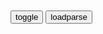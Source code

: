 ```note
```

<table id="tbc" style="white-space:pre-wrap">
</table>
<button onclick="toggleb()">toggle</button>
<button onclick="loadparse()">loadparse</button>
<br>
<!-- 🌸<br>🍅-　-🍑<hr>🍀 --> <textarea rows="30" cols="100" style="display: none" id="tar">

柴静经典语录集
https://www.qqzf.cn/lizhi59289/

5、偏见往往来自无知，纠正偏见的最好方式就是把意见市场流通起来，让意见与意见较量，去赢得多数人的理性。

2021/10/3下午8:55:27

1、没有什么是不朽的，包括艺术本身，唯一不朽的，是艺术所传达出来的对人和世界的理解。

2、文化看上去无形无色，却决定了我们的社会从何处来，往哪里去。

3、每次在夜空中，看到这颗星球孤独旋转，我心中都会有一种难以名状的依恋和亲切。将来有一天，我会离开这个世界，但是我的孩子还在其中生活，这个世界就与我有关，所以我才凝视它，就像我凝视你，所以我才守护它，就像我守护你。

4、有些笑容背后是紧咬牙关的灵魂。

5、偏见往往来自无知，纠正偏见的最好方式就是把意见市场流通起来，让意见与意见较量，去赢得多数人的理性。

6、他人经受的，我必经受。

7、新闻是选择的结果，是人选择呈现什么。

8、对遭受的侮辱，不需要愤怒，也不需要还击，只需要蔑视。

9、王小波说过，你在家里，在单位，在认识的人面前，你被当成一个人看，你被尊重，但在一个没人认识你的地方，你可能会被当成东西对待。我想在任何地方都被当成人，不是东西，这就是尊严。

10、爱和善是能力，而不是情感。

11、你们有义务，你们有义务但没有这个权利。

12、要疑问，而不是质疑，“真正的歌者能唱出人们心中的沉默”。

13、想起当年胡适留美，执教北大，终身倡导的就是梭罗式的思想。后来提倡“好政府主义”也是这样思想的延续。

14、也许我们真正需要思考的并非我是谁，我所为何而来的问题。在人生的不可知与不稳定的背景下，积蓄着隐隐风雷，然而，苍茫的生死之情，应该是我们更尊重世俗里热热闹闹亲亲切切的东西。乐而不淫，哀而不伤，忘却生死之间的疑虑与恐惧。

15、死是一件没有办法的事，除了忍受，没有别的办法。只能忍受。

16、大学毕业后他不想赚钱，父母担心他没有生存能力，他做了一份装卸货物的工作，父母说这样太可惜了。他说：“为了钱做是可惜的，不是工作低级可惜。”

17、天塌地垮，人只能依靠人，平日生活里见不着，不注意的人。

18、在我的人生里，当我有机会选择的时候，我选择了远离家乡，我选择了自己的工作、自己的节目和自己的爱情。我以为这就是自由。可是，我从来没有感到过轻松，就像一个带着镣铐跳舞的人，永远离不开方寸之地。

19、记者虽然只是呈现不同的声音，但提问的能力取决于你的认识能力，你的了解有多深，提问才能有多深。

20、对一个记者来说，通往人心之处，也许是最艰难的一种历险。

21、当一个人关心别人的时候，才会忘记自己。

22、小人物也有权力发出自己的声音。

23、心灵与心灵的相遇才是文艺。

24、她接受这些，就像接受四季来临。

25、这就是生活吧，不可能靠口号就度过去。

26、即使在北京满是沙尘，没有星光的夜里励志网http://wWw.qqZf.cN/，灵魂自会寻找方向。

27、写在书本上的原则只是原则，不要把它提纯，不要把它看成绝对性的，要靠你自己的经验去得到答案。

28、成千上万的孩子，正在孕育，正在出生，这些河流，天空，大地，是应该属于他们的，我们没有权利只知消费，不知克制，只知抱怨，不知建设，我们有责任证明，一个被能源照亮的世界同时可以是洁净的美好的。

29、很多事不用问值不值得，只用问，它对你来说，是不是有如珍宝。

30、能独立地表达自己的观点，却不傲慢，对政治表示服从，却不卑躬屈膝。能积极地参与国家的政策，看到弱者知道同情，看到邪恶知道愤怒，我认为他才算是一个真正的公民。

31、真相来自探寻，来自我们自身对世界的认识。而这个过程中，平衡是我们的道德责任。

32、我说，是我始终对新闻的现场有一种敬畏之心。

33、只问耕耘，不问收获。

34、读书是件磨人心性儿的事儿，你得把自己掏空了，让作者的思想住到你的心里，把自己置身在她所讲述的故事里，活一遍，才能真正领悟。这话有点矫情，但就是这样。

35、宽容的基础是理解，你理解吗？宽容不是道德，而是认识。唯有深刻地认识事物，才能对人和世界的复杂性了解和体谅，才有不轻易责难和赞美的思维习惯。

36、探寻就是要不断相信、不断怀疑、不断幻灭、不断摧毁、不断重建，为的只是避免成为偏见的附庸。或者说，煽动各种偏见的互殴，从而取得平衡，这是我所理解的“探寻”。

37、你可小心，别变成最初你反对的人。

38、生活是很自然的事情，就像跟朋友在一起，忘我是最好的状态。

39、宽容不是道德，而是认识。唯有深刻地认识事物，才能对人和世界的复杂性有了解和宽谅，才有不轻易责难和赞美的思维习惯。

40、不知道就是不知道，这是一种对生活的敬畏。

41、在哪里生活都是一样的，没什么生活在别处……人类只是个概念，一代一代人都是相似的生活，这辈子决定你悲欢的就是你身边的几个人。

42、电视节目习惯把一个人塑造为好人，另一个是坏人，实际上这个世界上没有好人和坏人，只有做了好事的人，和做了坏事的人。

43、当一个人的本能要求他逃避或是还手的时候，他能留在原地、忍受着攻击的前提是，有一个公正的游戏规则，并且深信对方会回到游戏规则中来。

44、水无所起止，只知流淌，但总得流淌。山高月小，它要滴落，乱石穿空，它要拍岸，遇上高山峡谷，自成江河湖海。此刻这水正在平原之上，促急的劲儿全消，自顾自地缓下来，一个温柔的转弯推动另一个温柔的转弯，无穷无尽，连石头都被打磨得全是圆润结实，就这么不知所终，顺流而去。

45、死亡不可怕，最可怕的是无意识，那才相当于死。

46、一个世界如果只按强弱黑白两分，它很有可能只是一个立方体。你把它推倒，另一面朝上，原状存在。

47、我不是多怕死，我只是不想这么活。

48、到了冬天，你跟孩子一块出门。雪花飘下来，她伸着舌头去接的时候，你会教给她，什么是自然和生命的美妙。

49、只有同样经历过无边黑暗的人，才有资格说，我理解你。

50、罪是她受的，但她没有痛恨过去。

51、许多人听见改革二字兴奋得就像喝了茅台，听到“断腕”二字就像服了伟哥。冷静看看，所谓改革，其真正的目标：让政权更稳定，让军队更强大，让官员更富有，让百姓更驯服。

52、有的人他没有承受能力，别人骂他，或者对待他不好，他承受不了，所以他必须反应，本来是不想打人，但因为受不了就必须打人。他控制不了自己，就是心里不自由。

53、我们的社会为什么不接纳同性恋者？因为我们的性文化里，把生育当做性的目的，把无知当纯洁，把愚昧当德行，把偏见当原则。爱情应该是一个灵魂对另一个灵魂的态度，而不是一个器官对另一个器官的反应。

54、可见似锦繁华的夜，处处有寂寞的信徒。

55、为什么许多人都选择屈服？因为他们觉得投入太多，收获很少或根本没有。

56、在这个世界上，没有一劳永逸的答案，也没有完美的世界图式。认为一个人、一个概念、一次诉讼就可以彻底解决现实问题，如果不是无知，就是智力上的懒惰。

57、在这个浮躁的随波逐流的时代，仍然有真心付出有信仰的人存在。

58、批评你不可怕，对你失望才可怕。

59、他们是流淌的，从我心腹深处的石坝上满溢出来，坚硬的成见和模式被一遍遍冲刷，摇摇欲坠，土崩瓦解。这种摇晃是危险的，但思想的本质就是不安。

60、因为我发现我通常在对一样事物只有模糊看法的时候，我的判断越绝对，也越容易携带情感的痕迹。但这叫个人见解，不叫科学。

61、没有什么，比人对自己生活的热爱更动人。也许很多努力貌似徒劳无获，但对一个人来说，他得到的是博尔赫斯说的“时光流逝而我心安”。

62、你生活的太塑料了，不真实。

63、先打一枪，然后再在那个洞上画一个靶子，效果是一样的。

64、我原来以为这一辈子，就是每天想着怎么把一个问题问好，把衣服穿对，每天走过熟悉又局促的街道，就这么到死，没想到还有这么一天。

65、采访是生命间的往来，认识自己越深，认识他人越深，反之亦然。

66、认识自己越深，认识他人越深，反之亦然。

67、写不是义务，写本身就是写的报酬。

68、强大的人不是征服什么，而是能承受什么。

69、有个陌生的号码发短信说：“如果你被感染了，我能不能娶你。”

70、但是我们起码能不能留下——什么是好的，什么是对的，什么是应该珍重和向往的？善和美是什么？做一个人最基本的尊严是什么？

71、一个得不到爱，得不到教育的人，对这个社会不可能有责任感。

72、因为你对我温柔，我才懂得对别人好。

73、还是少说少问为妙，免受羞辱。

74、只要还能思考，恐惧就不能完全控制一个人。

75、理解的基础是感受。人能感受别人的时候，心就变软了，软不是脆弱，是韧性。

76、既冷静又保持关切，之后我尽量这样去做。许多事不是表面那么简单，那么善恶分明，不是义愤地指责可以解决问题的。那些在开始排斥、甚至有可能打击我们的人，也要给他（她）说话的机会。

77、自卑的一个极端就是自负，对吧？中国也是这样，中国是一个自卑情结很重的国家。所以自卑的极端是自负。

78、就像叶子从痛苦的蜷缩中要用力舒展一样，人也要从不假思索的蒙昧里挣脱，这才是活着。

79、这一切让你知道你跟这个时代的联系，让你知道你知道如果你仅仅为追求个人幸福而活着，你将永远得不到幸福。

80、对人认识有多深，呈现有多深。

81、中国式的学术研究包含了比西方多得多的目的，可是往往唯独缺少了一项：兴趣。那种孩子式的，在旧仓库里翻找的乐趣。尽管中国历史的这个仓库，也许打扫得过分干净了。

82、我不想影响谁，只想理解。如果有人有共鸣，我会有得到了家人的感觉。

83、看这个人的眼睛，就知道真不真诚。

84、真实的人性有无尽的可能。善当然存在，但恶也可能一直存在。歉意不一定能弥补，伤害却有可能被原谅，忏悔也许存在，也许永远没有，都无法强制，强制出来也没有意义。

85、当一个产业正在被淘汰的时候，会有另一个产品冉冉升起。政府最重要的是不要去补贴那些已经要被时代淘汰掉的落后和污染还有亏损的产业，你要给新兴的产业，给它们公平竞争的机会，它们会带给你惊喜。

86、我们都不完美，但我愿为你作出不可能的改善。

87、做一个能够知道世界并不完美，但仍不言乏力不言放弃的人。我们有信心相信让明天更美好！

88、对媒体的容忍有多大，这个社会的进步就有多大。

89、不要因为一件东西死去就神话它。

90、没人跟你过不去，是生活本身矛盾密布。

91、最重要的是，能以“别人可能是对的”为前提来思考一些问题。

92、很多时候，争论演变为漫骂的原因，是因为事实自己不出来说话，以后会尽可能地给大家对节目有疑问的地方做一些回复，以免引起不必要的争议。

93、人类只是个概念，一代一代人都是相似的生活，这辈子决定你悲欢离合的就是你身边的几个人。

94、从尘土里来的人，能理解开怀大笑背后的酸楚，也知道幽默是面对不完美人生的最好办法。

95、真相往往就在于毫米之间，把一杯水从桌上端到嘴边并不吃力，把它精确的移动一毫米却要花更多时间和更多气力，精确是一件笨重的事。

</textarea> <!-- 🍀<br>🍑-　-🍅<hr>🌸 -->

```tip
```

<script src="https://cdn.jsdelivr.net/npm/jquery@3.5.1/dist/jquery.min.js"></script>

<link rel="stylesheet" href="https://cdn.jsdelivr.net/gh/fancyapps/fancybox@3.5.7/dist/jquery.fancybox.min.css" />
<script src="https://cdn.jsdelivr.net/gh/fancyapps/fancybox@3.5.7/dist/jquery.fancybox.min.js"></script>

<script type="text/javascript">

var __urlRegex = /(\b(https?|ftp|file):\/\/[-A-Z0-9+&@#\/%?=~_|!:,.;]*[-A-Z0-9+&@#\/%=~_|])/ig;
var __imgRegex = /\.(?:jpe?g|gif|png)$/i;

loadparse();

function parseURL($string){

    var exp = __urlRegex;
    return $string.replace(exp,function(match){
            __imgRegex.lastIndex=0;
            if(__imgRegex.test(match)){
                return '<a data-fancybox="gallery" href="' + match.replace("/p=700", "")
                 + '"><img src="' + match.replace("/p=700", "/p=160x200")+'" width="64"></a>';
            }
            else{
                return '<a href="' + match + '" target="_blank">' + match + '</a>';
            }
        }
    );
}

function loadparse() {
  tbc.innerHTML = parseURL(tar.value);
}

function toggleb() {
  var x = document.getElementById("tar");
  if (x.style.display === "none") {
    x.style.display = "";
  } else {
    x.style.display = "none";
  }
}

</script>
